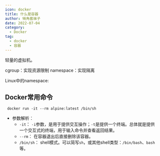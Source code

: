 ```yaml
---
icon: docker
title: 什么是容器
author: 犄角套袜子
date: 2022-07-04
category:
  - Docker
tag:
  - docker
  - 容器
---
```



轻量的虚拟机。

cgroup：实现资源限制
namespace：实现隔离

Linux中的namespace:

## Docker常用命令

```shell
 docker run -it --rm alpine:latest /bin/sh
```

- 参数解析：
  - `-it`： `-i`参数，是用于提供交互操作；`-t`是提供一个终端。总体就是提供一个交互式的终端，用于输入命令并查看返回结果。
  - `--rm`： 在容器退出后直接删除该容器。
  - `/bin/sh`： shell模式。可以简写`sh`，或其他shell类型：`/bin/bash`、`bash`等。
